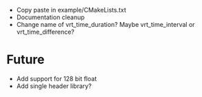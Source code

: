 * Copy paste in example/CMakeLists.txt
* Documentation cleanup
* Change name of vrt_time_duration? Maybe vrt_time_interval or vrt_time_difference?

# Future
* Add support for 128 bit float
* Add single header library?
